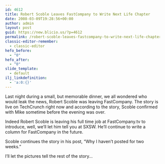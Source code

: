 ```yaml
---
id: 4612
title: Robert Scoble Leaves FastCompany to Write Next Life Chapter
date: 2008-03-09T19:28:56+00:00
author: admin
layout: post
guid: https://new.blicio.us/?p=4612
permalink: /robert-scoble-leaves-fastcompany-to-write-next-life-chapter/
classic-editor-remember:
  - classic-editor
hefo_before:
  - "0"
hefo_after:
  - "0"
slide_template:
  - default
ilj_linkdefinition:
  - 'a:0:{}'
---
```

Last night during a small, but memorable dinner, we all wondered who would leak the news, Robert Scoble was leaving FastCompany. The story is live on TechCrunch right now and according to the story, Scoble confirmed with Mike sometime before the evening was over.

Indeed Robert Scoble is leaving his full time job at FastCompany.tv to introduce, well, we’ll let him tell you at SXSW. He’ll continue to write a column for FastCompany in the future.

Scoble continues the story in his post, “Why I haven’t posted for two weeks.”

I’ll let the pictures tell the rest of the story…